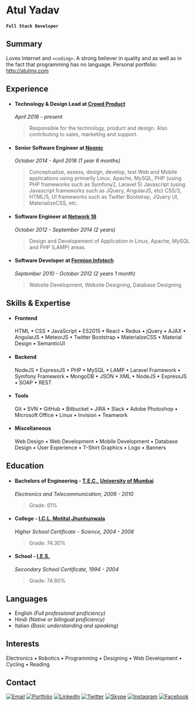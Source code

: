 # Atul Yadav 

#### `Full Stack Developer`

## Summary
Loves Internet and `<coding>`. A strong believer in quality and as well as in the fact that programming has no language. Personal portfolio: http://atulmy.com

## Experience
- #### Technology & Design Lead at [Crowd Product](https://crowdproduct.com/)
    *April 2016 - present*
    > Responsible for the technology, product and design. Also contributing to sales, marketing and support.
    
- #### Senior Software Engineer at [Noonic](http://noonic.com/)
    *October 2014 - April 2016 (1 year 6 months)*
    > Conceptualize, assess, design, develop, test Web and Mobile applications using primarily Linux, Apache, MySQL, PHP (using PHP frameworks such as Symfony2, Laravel 5) Javascript (using Javascript frameworks such as JQuery, AngularJS, etc) CSS/3, HTML/5, UI frameworks such as Twitter Bootstrap, JQuery UI, MaterializeCSS, etc.

- #### Software Engineer at [Network 18](http://www.network18online.com/)
    *October 2012 - September 2014 (2 years)*
    > Design and Developement of Application in Linux, Apache, MySQL and PHP (LAMP) areas.

- #### Software Developer at [Fermion Infotech](http://fermioninfotech.com/)
    *September 2010 - October 2012 (2 years 1 month)*
    > Website Development, Website Designing, Database Designing

## Skills & Expertise
- #### Frontend
    HTML &bull; CSS &bull; JavaScript &bull; ES2015 &bull; React &bull; Redux &bull; jQuery &bull; AJAX &bull; AngularJS &bull; MeteorJS &bull; Twitter Bootstrap &bull; MaterialzeCSS &bull; Material Design &bull; SemanticUI

- #### Backend
    NodeJS &bull; ExpressJS &bull; PHP &bull; MySQL &bull; LAMP &bull; Laravel Framework &bull; Symfony Framework &bull; MongoDB &bull; JSON &bull; XML &bull; NodeJS &bull; ExpressJS &bull; SOAP &bull; REST

- #### Tools
    Git &bull; SVN &bull; GitHub &bull; Bitbucket &bull; JIRA &bull; Slack &bull; Adobe Photoshop &bull; Microsoft Office &bull; Linux &bull; Invision &bull; Teamwork

- #### Miscellaneous
    Web Design &bull; Web Development &bull; Mobile Development &bull; Database Design &bull; User Experience &bull; T-Shirt Graphics &bull; Logo &bull; Banners

## Education
- #### Bachelors of Engineering - [T.E.C.](http://terna.org/), [University of Mumbai](http://mu.ac.in)
    *Electronics and Telecommunication, 2006 - 2010*
    > Grade: 61%

- #### College - [I.C.L. Motital Jhunhunwala](www.iclesmj.edu.in/)
    *Higher School Certificate - Science, 2004 - 2006*
    > Grade: 74.30%

- #### School - [I.E.S.](http://www.ies.edu/)
    *Secondary School Certificate, 1994 - 2004*
    > Grade: 74.80%

## Languages
- English *(Full professional proficiency)*
- Hindi *(Native or bilingual proficiency)*
- Italian *(Basic understanding and speaking)*

## Interests
Electronics &bull; Robotics &bull; Programming &bull; Designing &bull; Web Development &bull; Cycling &bull; Reading

## Contact
[![Email](http://atulmy.com/attachments/icons/Email.png "Email: atul.12788@gmail.com")](mailto:atul.12788@gmail.com) 
[![Portfolio](http://atulmy.com/attachments/icons/WWW.png "Portfolio: atulmy.com")](https://in.linkedin.com/in/atulmy) 
[![LinkedIn](http://atulmy.com/attachments/icons/Linked-in.png "LinkedIn Profile")](https://in.linkedin.com/in/atulmy) 
[![Twitter](http://atulmy.com/attachments/icons/Twitter.png "Twitter @atulmy")](https://twitter.com/atulmy) 
[![Skype](http://atulmy.com/attachments/icons/Skype.png "Stype: atul.12788")](skype:atul.12788)
[![Instagram](http://atulmy.com/attachments/icons/Instgram.png "Instagram: atulmy")](https://instagram.com/atulmy/) 
[![Facebook](http://atulmy.com/attachments/icons/Facebook.png "Facebook Profile")](https://www.facebook.com/atulmy)
